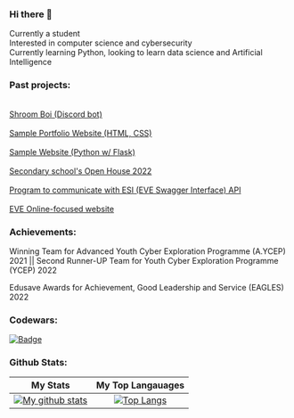 ### Hi there 👋

Currently a student<br>Interested in computer science and cybersecurity</br>
Currently learning Python, looking to learn data science and Artificial Intelligence

### Past projects:
<br>[Shroom Boi (Discord bot)](https://github.com/IronForce-Auscent/Le-Shroom-Boi)</br>
<br>[Sample Portfolio Website (HTML, CSS)](https://github.com/IronForce-Auscent/personal-website)</br>
<br>[Sample Website (Python w/ Flask)](https://github.com/1t-Ju5t-eX1st5/flask_experimental_project)</br>
<br>[Secondary school's Open House 2022](https://github.com/IronForce-Auscent/s3_openhouse_computing)</br>
<br>[Program to communicate with ESI (EVE Swagger Interface) API](https://github.com/1t-Ju5t-eX1st5/esi_sso_projects)</br>
<br>[EVE Online-focused website](https://github.com/1t-Ju5t-eX1st5/northland-core)</br>

### Achievements:
Winning Team for Advanced Youth Cyber Exploration Programme (A.YCEP) 2021 || Second Runner-UP Team for Youth Cyber Exploration Programme (YCEP) 2022

Edusave Awards for Achievement, Good Leadership and Service (EAGLES) 2022


### Codewars:
[![Badge](https://www.codewars.com/users/IronForce-Auscent/badges/large)](https://www.codewars.com/users/IronForce-Auscent)

### Github Stats:
| **My Stats** | **My Top Langauages** |
|:---:|:---:|
| [![My github stats](https://github-readme-stats.vercel.app/api?username=IronForce-Auscent&theme=tokyonight)](https://github.com/IronForce-Auscent/IronForce-Auscent) | [![Top Langs](https://github-readme-stats.vercel.app/api/top-langs/?username=IronForce-Auscent&theme=tokyonight&layout=compact)](https://github.com/JIronForce-Auscent/IronForce-Auscent)|



<!--
**IronForce-Auscent/IronForce-Auscent** is a ✨ _special_ ✨ repository because its `README.md` (this file) appears on your GitHub profile.

Here are some ideas to get you started:

- 🔭 I’m currently working on ...
- 🌱 I’m currently learning ...
- 👯 I’m looking to collaborate on ...
- 🤔 I’m looking for help with ...
- 💬 Ask me about ...
- 📫 How to reach me: ...
- 😄 Pronouns: ...
- ⚡ Fun fact: ...
-->
